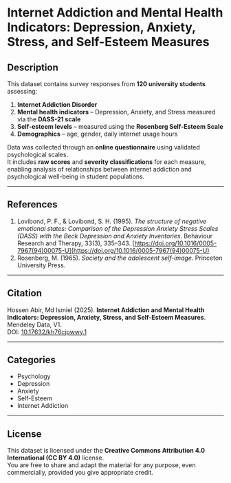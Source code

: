 # Internet Addiction and Mental Health Indicators: Depression, Anxiety, Stress, and Self-Esteem Measures

## Description
This dataset contains survey responses from **120 university students** assessing:

1. **Internet Addiction Disorder**
2. **Mental health indicators** – Depression, Anxiety, and Stress measured via the **DASS-21 scale**
3. **Self-esteem levels** – measured using the **Rosenberg Self-Esteem Scale**
4. **Demographics** – age, gender, daily internet usage hours

Data was collected through an **online questionnaire** using validated psychological scales.  
It includes **raw scores** and **severity classifications** for each measure, enabling analysis of relationships between internet addiction and psychological well-being in student populations.

---

## References
1. Lovibond, P. F., & Lovibond, S. H. (1995). *The structure of negative emotional states: Comparison of the Depression Anxiety Stress Scales (DASS) with the Beck Depression and Anxiety Inventories*. Behaviour Research and Therapy, 33(3), 335–343. [https://doi.org/10.1016/0005-7967(94)00075-U](https://doi.org/10.1016/0005-7967(94)00075-U)  
2. Rosenberg, M. (1965). *Society and the adolescent self-image*. Princeton University Press.

---

## Citation
Hossen Abir, Md Ismiel (2025). **Internet Addiction and Mental Health Indicators: Depression, Anxiety, Stress, and Self-Esteem Measures**. Mendeley Data, V1.  
DOI: [10.17632/kh76cjpwwy.1](https://doi.org/10.17632/kh76cjpwwy.1)

---

## Categories
- Psychology  
- Depression  
- Anxiety  
- Self-Esteem  
- Internet Addiction  

---

## License
This dataset is licensed under the **Creative Commons Attribution 4.0 International (CC BY 4.0)** license.  
You are free to share and adapt the material for any purpose, even commercially, provided you give appropriate credit.
